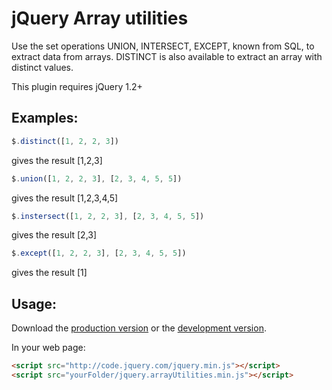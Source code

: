 # jQuery Array utilities 

Use the set operations UNION, INTERSECT, EXCEPT, known from SQL, to extract data from arrays.
DISTINCT is also available to extract an array with distinct values. 

This plugin requires jQuery 1.2+

## Examples:

```javascript
$.distinct([1, 2, 2, 3])
```
gives the result [1,2,3]

```javascript
$.union([1, 2, 2, 3], [2, 3, 4, 5, 5])
```
gives the result [1,2,3,4,5]

```javascript
$.instersect([1, 2, 2, 3], [2, 3, 4, 5, 5])
```
gives the result [2,3]

```javascript
$.except([1, 2, 2, 3], [2, 3, 4, 5, 5])
```
gives the result [1]

## Usage:
Download the [production version][min] or the [development version][max].

[min]: https://raw.github.com/KristianAbrahamsen/jquery.arrayUtilities/master/src/jquery.arrayUtilities.min.js
[max]: https://raw.github.com/KristianAbrahamsen/jquery.arrayUtilities/master/src/jquery.arrayUtilities.js

In your web page:

```html
<script src="http://code.jquery.com/jquery.min.js"></script>
<script src="yourFolder/jquery.arrayUtilities.min.js"></script>
```






